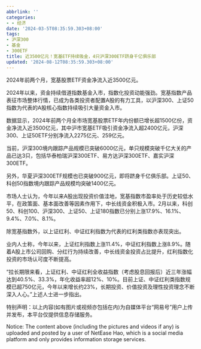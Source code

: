 ```yaml
---
abbrlink: ''
categories:
- - 经济
date: '2024-03-5T08:35:59.303+08:00'
tags:
- 沪深300
- 基金
- 300ETF
title: 近3500亿元！宽基ETF持续吸金，4只沪深300ETF跻身千亿俱乐部
updated: '2024-08-12T08:35:59.303+08:00'
---
```

2024年前两个月，宽基股票ETF资金净流入近3500亿元。

2024年以来，资金持续借道指数基金入市，指数化投资动能强劲。宽基指数产品表征市场整体行情，已成为各类投资者配置A股的有力工具，以沪深300、上证50指数为代表的A股核心指数持续吸引大量资金入市。

数据显示，2024年前两个月全市场宽基股票ETF年内份额已增长超1500亿份，资金净流入近3500亿元，其中沪市宽基ETF吸引资金净流入超2400亿元，沪深300、上证50ETF分别净流入2275亿元、259亿元。

当前，沪深300境内跟踪产品规模已突破6000亿元，单只规模突破千亿大关的产品已达3只，包括华泰柏瑞沪深300ETF、易方达沪深300ETF、嘉实沪深300ETF。

另外，华夏沪深300ETF规模也已突破900亿元，即将跻身千亿俱乐部。上证50、科创50指数境内跟踪产品规模均突破1400亿元。

市场人士认为，今年以来A股出现投资价值洼地，宽基指数市盈率处于历史较低水平，在政策面、基本面改善等因素作用下，中长线资金积极入市。2月以来，科创50、科创100、沪深300、上证50、上证180指数已分别上涨17.9%、16.1%、9.4%、7.0%、8.1%。

除宽基指数外，以上证红利、中证红利指数为代表的红利类指数亦表现突出。

业内人士称，今年以来，上证红利指数上涨11.4%，中证红利指数上涨8.9%。随着A股上市公司回购、分红行为持续改善，中长线资金投资占比提升，红利指数化投资的市场认可度不断提高。

“拉长期限来看，上证红利、中证红利全收益指数（考虑股息回报后）近三年涨幅达到40.5%、33.3%，年化收益率超12%、10%。目前上证、中证红利类指数规模已超750亿元，今年以来增长约23%，长期投资、价值投资及理性投资理念不断深入人心。”上述人士进一步指出。

特别声明：以上内容(如有图片或视频亦包括在内)为自媒体平台“网易号”用户上传并发布，本平台仅提供信息存储服务。

Notice: The content above (including the pictures and videos if any) is uploaded and posted by a user of NetEase Hao, which is a social media platform and only provides information storage services.
